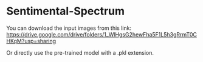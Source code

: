 # Sentimental-Spectrum

You can download the input images from this link: https://drive.google.com/drive/folders/1_WlHgsG2hewFha5F1L5h3gRrmT0CHKqM?usp=sharing

Or directly use the pre-trained model with a .pkl extension.
